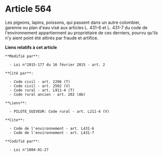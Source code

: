 # Article 564

Les pigeons, lapins, poissons, qui passent dans un autre colombier, garenne ou plan d'eau visé aux articles L. 431-6 et L.
431-7 du code de l'environnement appartiennent au propriétaire de ces derniers, pourvu qu'ils n'y aient point été attirés par
fraude et artifice.

**Liens relatifs à cet article**

	**Modifié par**:

	  - Loi n°2015-177 du 16 février 2015 - art. 2

	**Cité par**:

	  - Code civil - art. 2296 (T)
	  - Code civil - art. 2502 (V)
	  - Code rural - art. L911-4 (T)
	  - Code rural ancien - art. 202 (Ab)

	**Liens**:

	  - PILOTE_SUIVEUR: Code rural - art. L211-4 (V)

	**Cite**:

	  - Code de l'environnement - art. L431-6
	  - Code de l'environnement - art. L431-7

	**Codifié par**:

	  - Loi n°1804-01-27
